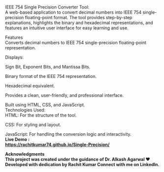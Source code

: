 IEEE 754 Single Precision Converter Tool:<br>
A web-based application to convert decimal numbers into IEEE 754 single-precision floating-point format. The tool provides step-by-step explanations, highlights the binary and hexadecimal representations, and features an intuitive user interface for easy learning and use.<br>

Features <br>
Converts decimal numbers to IEEE 754 single-precision floating-point representation.<br>

Displays:<br>

Sign Bit, Exponent Bits, and Mantissa Bits.

Binary format of the IEEE 754 representation.

Hexadecimal equivalent.<br>

Provides a clean, user-friendly, and professional interface.<br>

Built using HTML, CSS, and JavaScript.<br>
Technologies Used: <br>
HTML: For the structure of the tool.<br>

CSS: For styling and layout.<br>

JavaScript: For handling the conversion logic and interactivity.<br>
<strong>Live Demo<strong> :<br>
https://rachitkumar74.github.io/Single-Precision/

Acknowledgments<br>
This project was created under the guidance of Dr. Alkash Agarwal ❤ Developed with dedication by Rachit Kumar Connect with me on LinkedIn.
